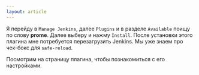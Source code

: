 ```yaml
---
layout: article
---
```

Я перейду в `Manage Jenkins`, далее `Plugins` и в разделе `Available` поищу по слову **prome**. Далее выберу и нажму `Install`. После установки этого плагина мне потребуется перезагрузить Jenkins. Мы уже знаем про чек-бокс для `safe-reload`.

Посмотрим на страницу плагина, чтобы познакомиться с его настройками.
